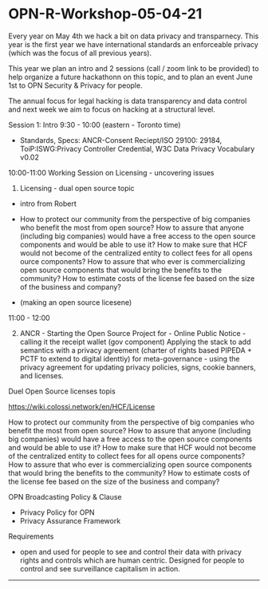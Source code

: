 # OPN-R-Workshop-05-04-21

Every year on May 4th we hack a bit on data privacy and transparnecy.  This year is the first year we have international standards an enforceable privacy (which was the focus of all previous years).  

This year we plan an intro and 2 sessions (call / zoom link to be provided) to help organize a future hackathonn on this topic, and to plan an event June 1st to OPN Security & Privacy for people. 


The annual focus for legal hacking is data transparency and data control and next week we aim to focus on hacking at a structural level. 

Session 1: Intro 
9:30 - 10:00 (eastern - Toronto time) 
- Standards, Specs:  ANCR-Consent Reciept/ISO 29100: 29184, ToiP:ISWG:Privacy Controller Credential, W3C Data Privacy Vocabulary v0.02

10:00-11:00
Working Session on Licensing - uncovering issues 
1. Licensing - dual open source topic 
- intro from Robert 
- How to protect our community from the perspective of big companies who benefit the most from open source?
How to assure that anyone (including big companies) would have a free access to the open source components and would be able to use it?
How to make sure that HCF would not become of the centralized entity to collect fees for all opens ource components?
How to assure that who ever is commercializing open source components that would bring the benefits to the community?
How to estimate costs of the license fee based on the size of the business and company?

- (making an open source licesene) 

11:00 - 12:00

2. ANCR - Starting the Open Source Project for - Online Public Notice -  calling it the receipt wallet (gov component) 
Applying the stack to add semantics with a privacy agreement (charter of rights based PIPEDA + PCTF to extend to digital identtiy) for meta-governance  - using the privacy agreement for updating privacy policies, signs, cookie banners, and licenses.  


Duel Open Source licenses topis
 
https://wiki.colossi.network/en/HCF/License

How to protect our community from the perspective of big companies who benefit the most from open source?
How to assure that anyone (including big companies) would have a free access to the open source components and would be able to use it?
How to make sure that HCF would not become of the centralized entity to collect fees for all opens ource components?
How to assure that who ever is commercializing open source components that would bring the benefits to the community?
How to estimate costs of the license fee based on the size of the business and company?


 OPN Broadcasting Policy & Clause
 - Privacy Policy for OPN
 - Privacy Assurance Framework
 
 
 Requirements 
-  open and used for people to see and control their data with privacy rights and controls which are human centric.  Designed for people to control and see   surveillance capitalism in action. 




-- -
